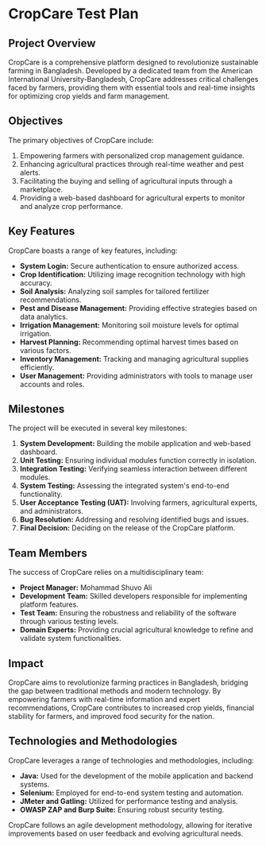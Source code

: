 # CropCare Test Plan

## Project Overview

CropCare is a comprehensive platform designed to revolutionize sustainable farming in Bangladesh. Developed by a dedicated team from the American International University-Bangladesh, CropCare addresses critical challenges faced by farmers, providing them with essential tools and real-time insights for optimizing crop yields and farm management.

## Objectives

The primary objectives of CropCare include:

1. Empowering farmers with personalized crop management guidance.
2. Enhancing agricultural practices through real-time weather and pest alerts.
3. Facilitating the buying and selling of agricultural inputs through a marketplace.
4. Providing a web-based dashboard for agricultural experts to monitor and analyze crop performance.

## Key Features

CropCare boasts a range of key features, including:

- **System Login:** Secure authentication to ensure authorized access.
- **Crop Identification:** Utilizing image recognition technology with high accuracy.
- **Soil Analysis:** Analyzing soil samples for tailored fertilizer recommendations.
- **Pest and Disease Management:** Providing effective strategies based on data analytics.
- **Irrigation Management:** Monitoring soil moisture levels for optimal irrigation.
- **Harvest Planning:** Recommending optimal harvest times based on various factors.
- **Inventory Management:** Tracking and managing agricultural supplies efficiently.
- **User Management:** Providing administrators with tools to manage user accounts and roles.

## Milestones

The project will be executed in several key milestones:

1. **System Development:** Building the mobile application and web-based dashboard.
2. **Unit Testing:** Ensuring individual modules function correctly in isolation.
3. **Integration Testing:** Verifying seamless interaction between different modules.
4. **System Testing:** Assessing the integrated system's end-to-end functionality.
5. **User Acceptance Testing (UAT):** Involving farmers, agricultural experts, and administrators.
6. **Bug Resolution:** Addressing and resolving identified bugs and issues.
7. **Final Decision:** Deciding on the release of the CropCare platform.

## Team Members

The success of CropCare relies on a multidisciplinary team:

- **Project Manager:** Mohammad Shuvo Ali
- **Development Team:** Skilled developers responsible for implementing platform features.
- **Test Team:** Ensuring the robustness and reliability of the software through various testing levels.
- **Domain Experts:** Providing crucial agricultural knowledge to refine and validate system functionalities.

## Impact

CropCare aims to revolutionize farming practices in Bangladesh, bridging the gap between traditional methods and modern technology. By empowering farmers with real-time information and expert recommendations, CropCare contributes to increased crop yields, financial stability for farmers, and improved food security for the nation.

## Technologies and Methodologies

CropCare leverages a range of technologies and methodologies, including:

- **Java:** Used for the development of the mobile application and backend systems.
- **Selenium:** Employed for end-to-end system testing and automation.
- **JMeter and Gatling:** Utilized for performance testing and analysis.
- **OWASP ZAP and Burp Suite:** Ensuring robust security testing.

CropCare follows an agile development methodology, allowing for iterative improvements based on user feedback and evolving agricultural needs.
